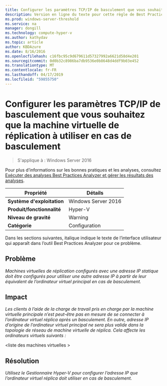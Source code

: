 ```yaml
---
title: Configurer les paramètres TCP/IP de basculement que vous souhaitez que la machine virtuelle de réplication à utiliser en cas de basculement
description: Version en ligne du texte pour cette règle de Best Practices Analyzer.
ms.prod: windows-server-threshold
ms.service: na
manager: dongill
ms.technology: compute-hyper-v
ms.author: kathydav
ms.topic: article
author: KBDAzure
ms.date: 8/16/2016
ms.openlocfilehash: c16fbc95c9d679611d57327992a6621d58d4e201
ms.sourcegitcommit: 0d0b32c8986ba7db9536e0b8648d4ddf9b03e452
ms.translationtype: MT
ms.contentlocale: fr-FR
ms.lasthandoff: 04/17/2019
ms.locfileid: "59855750"
---
```

# <a name="configure-the-failover-tcpip-settings-that-you-want-the-replica-virtual-machine-to-use-in-the-event-of-a-failover"></a>Configurer les paramètres TCP/IP de basculement que vous souhaitez que la machine virtuelle de réplication à utiliser en cas de basculement

>S'applique à : Windows Server 2016
 
Pour plus d’informations sur les bonnes pratiques et les analyses, consultez [Exécuter des analyses Best Practices Analyzer et gérer les résultats des analyses](https://go.microsoft.com/fwlink/p/?LinkID=223177).  
  
|Propriété|Détails|  
|-|-|  
|**Système d'exploitation**|Windows Server 2016|  
|**Produit/fonctionnalité**|Hyper-V|  
|**Niveau de gravité**|Warning|  
|**Catégorie**|Configuration|  
  
Dans les sections suivantes, italique indique le texte de l’interface utilisateur qui apparaît dans l’outil Best Practices Analyzer pour ce problème.
  
## <a name="issue"></a>Problème  
*Machines virtuelles de réplication configurés avec une adresse IP statique doit être configurés pour utiliser une autre adresse IP à partir de leur équivalent de l’ordinateur virtuel principal en cas de basculement.*  
  
## <a name="impact"></a>Impact  
*Les clients à l’aide de la charge de travail pris en charge par la machine virtuelle principale n’est peut-être pas en mesure de se connecter à l’ordinateur virtuel réplica après un basculement. En outre, adresse IP d’origine de l’ordinateur virtuel principal ne sera plus valide dans la topologie de réseau de machine virtuelle de réplica. Cela affecte les ordinateurs virtuels suivants :*  
  
\<liste des machines virtuelles >  
  
## <a name="resolution"></a>Résolution  
*Utilisez le Gestionnaire Hyper-V pour configurer l’adresse IP que l’ordinateur virtuel réplica doit utiliser en cas de basculement.*  
  


